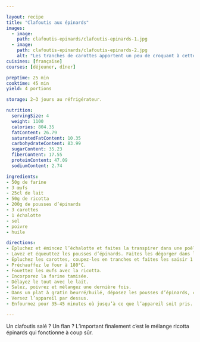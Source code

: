 ```yaml
---

layout: recipe
title: "Clafoutis aux épinards"
images:
  - image:
    path: clafoutis-epinards/clafoutis-epinards-1.jpg
  - image:
    path: clafoutis-epinards/clafoutis-epinards-2.jpg
    alt: "Les tranches de carottes apportent un peu de croquant à cette recette comme un clafoutis"
cuisines: [française]
courses: [déjeuner, dîner]

preptime: 25 min
cooktime: 45 min
yield: 4 portions

storage: 2–3 jours au réfrigérateur.

nutrition:
  servingSize: 4
  weight: 1100
  calories: 804.35
  fatContent: 26.79
  saturatedFatContent: 10.35
  carbohydrateContent: 83.99
  sugarContent: 35.23
  fiberContent: 17.55
  proteinContent: 47.09
  sodiumContent: 2.74

ingredients:
- 50g de farine
- 3 œufs
- 25cl de lait
- 50g de ricotta
- 200g de pousses d’épinards
- 3 carottes
- 1 échalotte
- sel
- poivre
- huile

directions:
- Épluchez et émincez l’échalotte et faites la transpirer dans une poêle avec un peu d’huile.
- Lavez et équeuttez les pousses d’épinards. Faites les dégorger dans la même poêle.
- Épluchez les carottes, coupez-les en tranches et faites les saisir 1 à 2 minutes avec l’échalotte et les épinards.
- Préchauffez le four à 180°C.
- Fouettez les œufs avec la ricotta. 
- Incorporez la farine tamisée.
- Délayez le tout avec le lait.
- Salez, poivrez et mélangez une dernière fois.
- Dans un plat à gratin beurré/huilé, déposez les pousses d’épinards, carottes et échalottes.
- Versez l’appareil par dessus.
- Enfournez pour 35–45 minutes où jusqu’à ce que l’appareil soit pris.

---
```


Un clafoutis salé&nbsp;? Un flan&nbsp;? L’important finalement c’est le mélange ricotta épinards qui fonctionne à coup sûr.